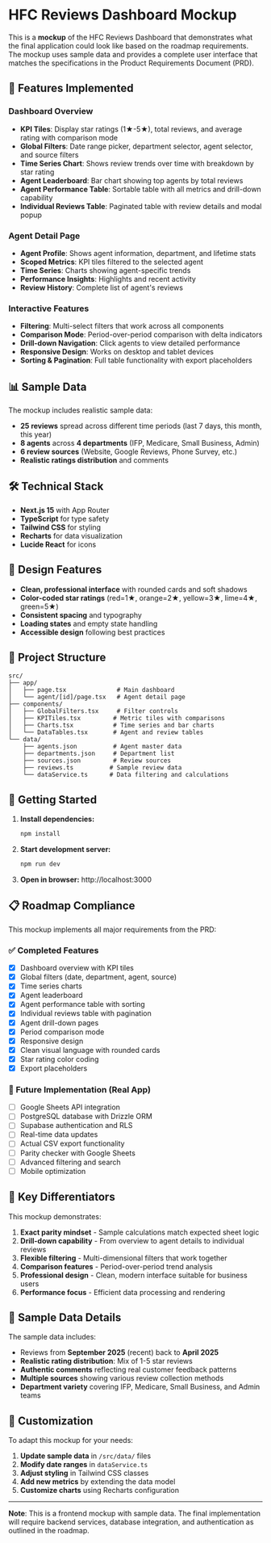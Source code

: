 # HFC Reviews Dashboard Mockup

This is a **mockup** of the HFC Reviews Dashboard that demonstrates what the final application could look like based on the roadmap requirements. The mockup uses sample data and provides a complete user interface that matches the specifications in the Product Requirements Document (PRD).

## 🚀 Features Implemented

### Dashboard Overview
- **KPI Tiles**: Display star ratings (1★-5★), total reviews, and average rating with comparison mode
- **Global Filters**: Date range picker, department selector, agent selector, and source filters
- **Time Series Chart**: Shows review trends over time with breakdown by star rating
- **Agent Leaderboard**: Bar chart showing top agents by total reviews
- **Agent Performance Table**: Sortable table with all metrics and drill-down capability
- **Individual Reviews Table**: Paginated table with review details and modal popup

### Agent Detail Page
- **Agent Profile**: Shows agent information, department, and lifetime stats
- **Scoped Metrics**: KPI tiles filtered to the selected agent
- **Time Series**: Charts showing agent-specific trends
- **Performance Insights**: Highlights and recent activity
- **Review History**: Complete list of agent's reviews

### Interactive Features
- **Filtering**: Multi-select filters that work across all components
- **Comparison Mode**: Period-over-period comparison with delta indicators  
- **Drill-down Navigation**: Click agents to view detailed performance
- **Responsive Design**: Works on desktop and tablet devices
- **Sorting & Pagination**: Full table functionality with export placeholders

## 📊 Sample Data

The mockup includes realistic sample data:
- **25 reviews** spread across different time periods (last 7 days, this month, this year)
- **8 agents** across **4 departments** (IFP, Medicare, Small Business, Admin)
- **6 review sources** (Website, Google Reviews, Phone Survey, etc.)
- **Realistic ratings distribution** and comments

## 🛠 Technical Stack

- **Next.js 15** with App Router
- **TypeScript** for type safety
- **Tailwind CSS** for styling
- **Recharts** for data visualization
- **Lucide React** for icons

## 🎨 Design Features

- **Clean, professional interface** with rounded cards and soft shadows
- **Color-coded star ratings** (red=1★, orange=2★, yellow=3★, lime=4★, green=5★)
- **Consistent spacing** and typography
- **Loading states** and empty state handling
- **Accessible design** following best practices

## 📁 Project Structure

```
src/
├── app/
│   ├── page.tsx              # Main dashboard
│   └── agent/[id]/page.tsx   # Agent detail page
├── components/
│   ├── GlobalFilters.tsx     # Filter controls
│   ├── KPITiles.tsx         # Metric tiles with comparisons
│   ├── Charts.tsx           # Time series and bar charts
│   └── DataTables.tsx       # Agent and review tables
└── data/
    ├── agents.json          # Agent master data
    ├── departments.json     # Department list
    ├── sources.json         # Review sources
    ├── reviews.ts          # Sample review data
    └── dataService.ts      # Data filtering and calculations
```

## 🚀 Getting Started

1. **Install dependencies:**
   ```bash
   npm install
   ```

2. **Start development server:**
   ```bash
   npm run dev
   ```

3. **Open in browser:**
   http://localhost:3000

## 📋 Roadmap Compliance

This mockup implements all major requirements from the PRD:

### ✅ Completed Features
- [x] Dashboard overview with KPI tiles
- [x] Global filters (date, department, agent, source)
- [x] Time series charts
- [x] Agent leaderboard
- [x] Agent performance table with sorting
- [x] Individual reviews table with pagination
- [x] Agent drill-down pages
- [x] Period comparison mode
- [x] Responsive design
- [x] Clean visual language with rounded cards
- [x] Star rating color coding
- [x] Export placeholders

### 🔄 Future Implementation (Real App)
- [ ] Google Sheets API integration
- [ ] PostgreSQL database with Drizzle ORM
- [ ] Supabase authentication and RLS
- [ ] Real-time data updates
- [ ] Actual CSV export functionality
- [ ] Parity checker with Google Sheets
- [ ] Advanced filtering and search
- [ ] Mobile optimization

## 🎯 Key Differentiators

This mockup demonstrates:

1. **Exact parity mindset** - Sample calculations match expected sheet logic
2. **Drill-down capability** - From overview to agent details to individual reviews  
3. **Flexible filtering** - Multi-dimensional filters that work together
4. **Comparison features** - Period-over-period trend analysis
5. **Professional design** - Clean, modern interface suitable for business users
6. **Performance focus** - Efficient data processing and rendering

## 📝 Sample Data Details

The sample data includes:
- Reviews from **September 2025** (recent) back to **April 2025** 
- **Realistic rating distribution**: Mix of 1-5 star reviews
- **Authentic comments** reflecting real customer feedback patterns
- **Multiple sources** showing various review collection methods
- **Department variety** covering IFP, Medicare, Small Business, and Admin teams

## 🔧 Customization

To adapt this mockup for your needs:

1. **Update sample data** in `/src/data/` files
2. **Modify date ranges** in `dataService.ts`
3. **Adjust styling** in Tailwind CSS classes
4. **Add new metrics** by extending the data model
5. **Customize charts** using Recharts configuration

---

**Note**: This is a frontend mockup with sample data. The final implementation will require backend services, database integration, and authentication as outlined in the roadmap.
